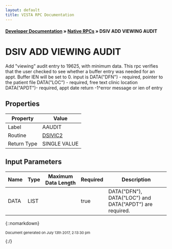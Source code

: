 ```yaml
---
layout: default
title: VISTA RPC Documentation
---
```


#### [Developer Documentation](../index) &#187; [Native RPCs](TableOfContents) &#187; DSIV ADD VIEWING AUDIT<br/>
# DSIV ADD VIEWING AUDIT

Add "viewing" audit entry to 19625, with minimum data. This rpc verifies that the user checked to see whether a buffer entry was needed for an appt.  Buffer IEN will be set to 0. input is DATA("DFN") - required, pointer to the patient file         DATA("LOC") - required, free text clinic location         DATA("APDT")- required, appt date return -1^error message  or ien of entry

## Properties

Property | Value
--- | ---
Label | AAUDIT
Routine | [DSIVIC2](http://code.osehra.org/dox/Routine_DSIVIC2_source.html)
Return Type | SINGLE VALUE


## Input Parameters

Name | Type | Maximum Data Length | Required | Description
--- | --- | --- | --- | ---
DATA | LIST |  | true | DATA(&quot;DFN&quot;), DATA(&quot;LOC&quot;) and DATA(&quot;APDT&quot;) are required.



{::nomarkdown} <br/><p style="font-size: 11px">Document generated on July 13th 2017, 2:13:30 pm</p>{:/}
